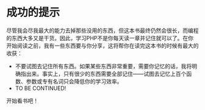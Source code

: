 # 成功的提示

尽管我会尽我最大的能力去掉那些没用的东西，但这本书最终仍然会很长，而编程的东西大多又是干货。因此，学习PHP不是你每天读一章并记住就可以了。在你开始阅读之前，我有一些东西要与你分享，这将帮你在读完这本书的时候有最大的收获：

- 不要试图去记住所有东西。如果某些东西非常重要，需要你记忆的话，我将明确指出来。事实上，只有很少的东西需要全部记住——试图去记忆上百个函数、参数或专有名词只会降低你的学习效率。
- TO BE CONTINUED!

开始看书吧！
